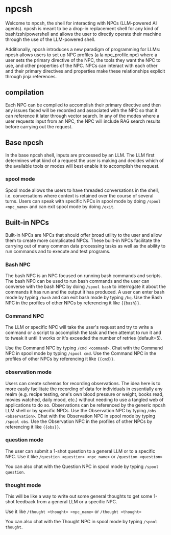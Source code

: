 # npcsh

Welcome to npcsh, the shell for interacting with NPCs (LLM-powered AI agents). npcsh is meant to be a drop-in replacement shell for any kind of bash/zsh/powershell and allows the user to directly operate their machine through the use of the LLM-powered shell.

Additionally, npcsh introduces a new paradigm of programming for LLMs: npcsh allows users to set up NPC profiles (a la npc_profile.npc) where a user sets the primary directive of the NPC, the tools they want the NPC to use, and other properties of the NPC. NPCs can interact with each other and their primary directives and properties make these relationships explicit through jinja references.

## compilation

Each NPC can be compiled to accomplish their primary directive and then any issues faced will be recorded and associated with the NPC so that it can reference it later through vector search. In any of the modes where a user requests input from an NPC, the NPC will include RAG search results before carrying out the request.


## Base npcsh


In the base npcsh shell, inputs are processed by an LLM. The LLM first determines what kind of a request the user is making and decides which of the available tools or modes will best enable it to accomplish the request. 


### spool mode

Spool mode allows the users to have threaded conversations in the shell, i.e. conversations where context is retained over the course of several turns.
Users can speak with specific NPCs in spool mode by doing ```/spool <npc_name>``` and can exit spool mode by doing ```/exit```.

## Built-in NPCs
Built-in NPCs are NPCs that should offer broad utility to the user and allow them to create more complicated NPCs. These built-in NPCs facilitate the carrying out of many common data processing tasks as well as the ability to run commands and to execute and test programs.

### Bash NPC
The bash NPC is an NPC focused on running bash commands and scripts. The bash NPC can be used to run bash commands and the user can converse with the bash NPC by doing ```/spool bash``` to interrogate it about the commands it has run and the output it has produced.
A user can enter bash mode by typing ```/bash``` and can exit bash mode by typing ```/bq```.
Use the Bash NPC in the profiles of other NPCs by referencing it like ```{{bash}}```.

### Command NPC

The LLM or specific NPC will take the user's request and try to write a command or a script to accomplish the task and then attempt to run it and to tweak it until it works or it's exceeded the number of retries (default=5).

Use the Command NPC by typing ```/cmd <command>```. Chat with the Command NPC in spool mode by typing ```/spool cmd```.
Use the Command NPC in the profiles of other NPCs by referencing it  like ```{{cmd}}```.

### observation mode

Users can create schemas for recording observations. The idea here is to more easily facilitate the recording of data for individuals in essentially any realm (e.g. recipe testing, one's own blood pressure or  weight, books read, movies watched, daily mood, etc.) without needing to use a tangled web of applications to do so. Observations can be referenced by the generic npcsh LLM shell or by specific NPCs.
Use the Observation NPC by typing ```/obs <observation>```.
Chat with the Observation NPC in spool mode by typing ```/spool obs```.
Use the Observation NPC in the profiles of other NPCs by referencing it like ```{{obs}}```.


### question mode

The user can submit a 1-shot question to a general LLM or to a specific NPC.
Use it like
```/question <question> <npc_name>```
or
```/question <question>```

You can also chat with the Question NPC in spool mode by typing ```/spool question```.



### thought mode

This will be like a way to write out some general thoughts to get some 1-shot feedback from a general LLM or a specific NPC.

Use it like
```/thought <thought> <npc_name>```
or
```/thought <thought>```

 
You can also chat with the Thought NPC in spool mode by typing ```/spool thought```.
